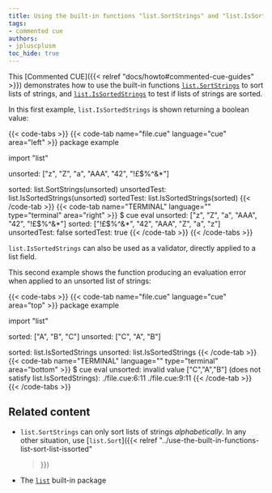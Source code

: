 ```yaml
---
title: Using the built-in functions "list.SortStrings" and "list.IsSortedStrings" to sort and test lists of strings
tags:
- commented cue
authors:
- jpluscplusm
toc_hide: true
---
```


This [Commented CUE]({{< relref "docs/howto#commented-cue-guides" >}})
demonstrates how to use the built-in functions
[`list.SortStrings`](https://pkg.go.dev/cuelang.org/go/pkg/list#SortStrings)
to sort lists of strings, and
[`list.IsSortedStrings`](https://pkg.go.dev/cuelang.org/go/pkg/list#IsSortedStrings)
to test if lists of strings are sorted.

In this first example, `list.IsSortedStrings` is shown returning a boolean
value:

{{< code-tabs >}}
{{< code-tab name="file.cue" language="cue"  area="left" >}}
package example

import "list"

unsorted: ["z", "Z", "a", "AAA", "42", "!£$%^&*"]

sorted:       list.SortStrings(unsorted)
unsortedTest: list.IsSortedStrings(unsorted)
sortedTest:   list.IsSortedStrings(sorted)
{{< /code-tab >}}
{{< code-tab name="TERMINAL" language="" type="terminal" area="right" >}}
$ cue eval
unsorted: ["z", "Z", "a", "AAA", "42", "!£$%^&*"]
sorted: ["!£$%^&*", "42", "AAA", "Z", "a", "z"]
unsortedTest: false
sortedTest:   true
{{< /code-tab >}}
{{< /code-tabs >}}

`list.IsSortedStrings` can also be used as a validator, directly applied to a
list field.

This second example shows the function producing an evaluation error when
applied to an unsorted list of strings:

{{< code-tabs >}}
{{< code-tab name="file.cue" language="cue"  area="top" >}}
package example

import "list"

sorted: ["A", "B", "C"]
unsorted: ["C", "A", "B"]

sorted:   list.IsSortedStrings
unsorted: list.IsSortedStrings
{{< /code-tab >}}
{{< code-tab name="TERMINAL" language="" type="terminal" area="bottom" >}}
$ cue eval
unsorted: invalid value ["C","A","B"] (does not satisfy list.IsSortedStrings):
    ./file.cue:6:11
    ./file.cue:9:11
{{< /code-tab >}}
{{< /code-tabs >}}

## Related content

- `list.SortStrings` can only sort lists of strings *alphabetically*.
  In any other situation, use [`list.Sort`]({{< relref
    "../use-the-built-in-functions-list-sort-list-issorted"
  >}})
- The [`list`](https://pkg.go.dev/cuelang.org/go/pkg/list) built-in package
